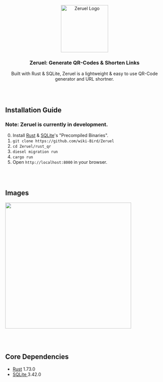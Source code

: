 <p align="center"><a href="#" target="_blank" rel="noreferrer noopener"><img width="150" alt="Zeruel Logo" src="https://media.discordapp.net/attachments/590667063165583409/1131711335634321419/Zeruallogoo2.png"></a></p>


<h3 align="center"> Zeruel: Generate QR-Codes & Shorten Links</h3>

<p align="center">Built with Rust & SQLite, Zeruel is a lightweight & easy to use QR-Code generator and URL shortner.</p>


<br/><br/>
## Installation Guide
### Note: Zeruel is currently in development.

0. Install <a href="https://www.rust-lang.org/learn/get-started" rel="noreferrer noopener">Rust</a> & <a href="https://www.sqlite.org/download.html" rel="noreferrer noopener">SQLite</a>'s "Precompiled Binaries". 
1. `git clone https://github.com/wiki-Bird/Zeruel`
2. `cd Zeruel/rust_qr`
3. `diesel migration run`
4. `cargo run`
5. Open `http://localhost:8000` in your browser.

<br/><br/>
## Images

<a href="https://media.discordapp.net/attachments/590667063165583409/1131709432569548830/image.png?width=1360&height=702" target="_blank" rel="noreferrer noopener"><img width="400" src="https://media.discordapp.net/attachments/590667063165583409/1131709432569548830/image.png"></a>

<br/><br/>
## Core Dependencies
<ul>
  <li><a href="https://www.rust-lang.org" rel="noreferrer noopener">Rust</a> 1.73.0
  </li>
  <li><a href="https://www.sqlite.org/download.html" rel="noreferrer noopener">SQLite </a>3.42.0</li>
</ul> 